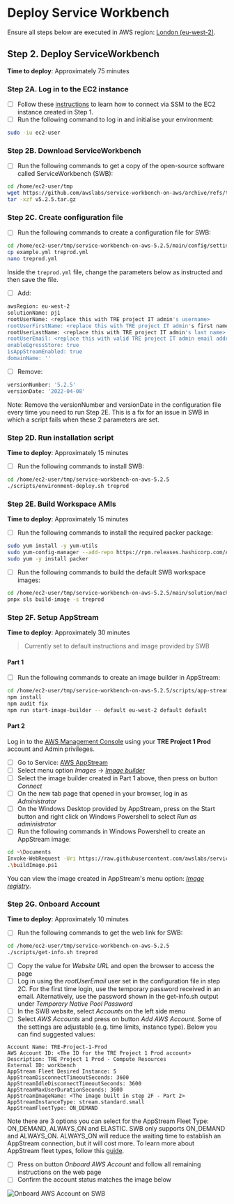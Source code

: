 # Deploy Service Workbench

Ensure all steps below are executed in AWS region: [London (eu-west-2)](https://eu-west-2.console.aws.amazon.com/).

## Step 2. Deploy ServiceWorkbench

**Time to deploy**: Approximately 75 minutes

### Step 2A. Log in to the EC2 instance

- [ ] Follow these [instructions](https://docs.aws.amazon.com/AWSEC2/latest/UserGuide/session-manager.html) to learn how to connect via SSM to the EC2 instance created in Step 1.
- [ ] Run the following command to log in and initialise your environment:

```bash
sudo -iu ec2-user
```

### Step 2B. Download ServiceWorkbench

- [ ] Run the following commands to get a copy of the open-source software called ServiceWorkbench (SWB):

```bash
cd /home/ec2-user/tmp
wget https://github.com/awslabs/service-workbench-on-aws/archive/refs/tags/v5.2.5.tar.gz
tar -xzf v5.2.5.tar.gz
```

### Step 2C. Create configuration file

- [ ] Run the following commands to create a configuration file for SWB:

```bash
cd /home/ec2-user/tmp/service-workbench-on-aws-5.2.5/main/config/settings
cp example.yml treprod.yml
nano treprod.yml
```

Inside the `treprod.yml` file, change the parameters below as instructed and then save the file.

- [ ] Add:

```bash
awsRegion: eu-west-2
solutionName: pj1
rootUserName: <replace this with TRE project IT admin's username>
rootUserFirstName: <replace this with TRE project IT admin's first name>
rootUserLastName: <replace this with TRE project IT admin's last name>
rootUserEmail: <replace this with valid TRE project IT admin email address>
enableEgressStore: true
isAppStreamEnabled: true
domainName: ''
```

- [ ] Remove:

```bash
versionNumber: '5.2.5'
versionDate: '2022-04-08'
```

Note: Remove the versionNumber and versionDate in the configuration file every time you need to run Step 2E. This is a fix for an issue in SWB in which a script fails when these 2 parameters are set.

### Step 2D. Run installation script

**Time to deploy**: Approximately 15 minutes

- [ ] Run the following commands to install SWB:

```bash
cd /home/ec2-user/tmp/service-workbench-on-aws-5.2.5
./scripts/environment-deploy.sh treprod
```

### Step 2E. Build Workspace AMIs

**Time to deploy**: Approximately 15 minutes

- [ ] Run the following commands to install the required packer package:

```bash
sudo yum install -y yum-utils
sudo yum-config-manager --add-repo https://rpm.releases.hashicorp.com/AmazonLinux/hashicorp.repo
sudo yum -y install packer
```

- [ ] Run the following commands to build the default SWB workspace images:

```bash
cd /home/ec2-user/tmp/service-workbench-on-aws-5.2.5/main/solution/machine-images
pnpx sls build-image -s treprod
```

### Step 2F. Setup AppStream

**Time to deploy**: Approximately 30 minutes

> Currently set to default instructions and image provided by SWB

#### Part 1

- [ ] Run the following commands to create an image builder in AppStream:

```bash
cd /home/ec2-user/tmp/service-workbench-on-aws-5.2.5/scripts/app-stream
npm install
npm audit fix
npm run start-image-builder -- default eu-west-2 default default
```

#### Part 2

Log in to the [AWS Management Console](https://console.aws.amazon.com/) using your **TRE Project 1 Prod** account and Admin privileges.

- [ ] Go to Service: [AWS AppStream](https://eu-west-2.console.aws.amazon.com/appstream2/home?region=eu-west-2)
- [ ] Select menu option *Images* -> [*Image builder*](https://eu-west-2.console.aws.amazon.com/appstream2/home?region=eu-west-2#/image-builder)
- [ ] Select the image builder created in Part 1 above, then press on button *Connect*
- [ ] On the new tab page that opened in your browser, log in as *Administrator*
- [ ] On the Windows Desktop provided by AppStream, press on the Start button and right click on Windows Powershell to select *Run as administrator*
- [ ] Run the following commands in Windows Powershell to create an AppStream image:

```bash
cd ~\Documents
Invoke-WebRequest -Uri https://raw.githubusercontent.com/awslabs/service-workbench-on-aws/v5.2.5/scripts/app-stream/buildImage.ps1 -OutFile buildImage.ps1
.\buildImage.ps1
```

You can view the image created in AppStream's menu option: [*Image registry*](https://eu-west-2.console.aws.amazon.com/appstream2/home?region=eu-west-2#/images).

### Step 2G. Onboard Account

**Time to deploy**: Approximately 10 minutes

- [ ] Run the following commands to get the web link for SWB:

```bash
cd /home/ec2-user/tmp/service-workbench-on-aws-5.2.5
./scripts/get-info.sh treprod
```

- [ ] Copy the value for *Website URL* and open the browser to access the page
- [ ] Log in using the *rootUserEmail* user set in the configuration file in step 2C. For the first time login, use the temporary password received in an email.
  Alternatively, use the password shown in the get-info.sh output under *Temporary Native Pool Password*
- [ ] In the SWB website, select *Accounts* on the left side menu
- [ ] Select *AWS Accounts* and press on button *Add AWS Account*. Some of the settings are adjustable (e.g. time limits, instance type). Below you can find suggested values:

```console
Account Name: TRE-Project-1-Prod
AWS Account ID: <The ID for the TRE Project 1 Prod account>
Description: TRE Project 1 Prod - Compute Resources
External ID: workbench
AppStream Fleet Desired Instance: 5
AppStreamDisconnectTimeoutSeconds: 3600
AppStreamIdleDisconnectTimeoutSeconds: 3600
AppStreamMaxUserDurationSeconds: 3600
AppStreamImageName: <The image built in step 2F - Part 2>
AppStreamInstanceType: stream.standard.small
AppStreamFleetType: ON_DEMAND
```

Note there are 3 options you can select for the AppStream Fleet Type: ON_DEMAND, ALWAYS_ON and ELASTIC. SWB only supports ON_DEMAND and ALWAYS_ON.
ALWAYS_ON will reduce the waiting time to establish an AppStream connection, but it will cost more.
To learn more about AppStream fleet types, follow this [guide](https://docs.aws.amazon.com/appstream2/latest/developerguide/fleet-type.html).

- [ ] Press on button *Onboard AWS Account* and follow all remaining instructions on the web page
- [ ] Confirm the account status matches the image below

![Onboard AWS Account on SWB](../../res/images/Status-SWBOnboardAccount-Success.png)
